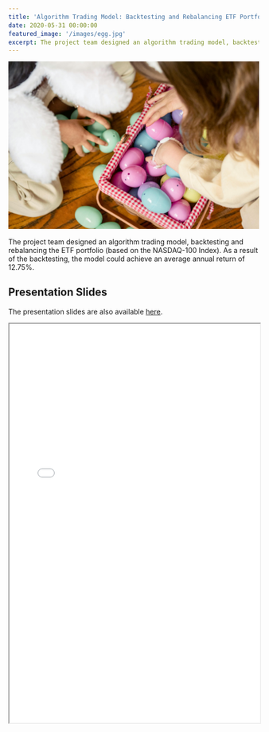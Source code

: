```yaml
---
title: 'Algorithm Trading Model: Backtesting and Rebalancing ETF Portfolio'
date: 2020-05-31 00:00:00
featured_image: '/images/egg.jpg'
excerpt: The project team designed an algorithm trading model, backtesting and rebalancing the ETF portfolio (based on the NASDAQ-100 Index). As a result of the backtesting, the model could achieve an average annual return of 12.75%.
---
```


![](/images/egg.jpg)

The project team designed an algorithm trading model, backtesting and rebalancing the ETF portfolio (based on the NASDAQ-100 Index). As a result of the backtesting, the model could achieve an average annual return of 12.75%.

## Presentation Slides

The presentation slides are also available [here](https://drive.google.com/file/d/1p9wRsMycDhE5aLeDBS83SVkXiUDnKQZW/view?usp=drive_link).

<iframe width="100%" height="800" src="/pdf/Algorithm.pdf">
